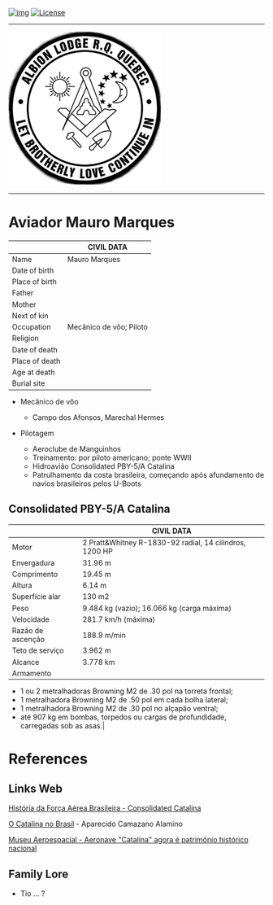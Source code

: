 <!-- ENTETE -->
[![img](https://img.shields.io/badge/Cycle%20de%20Vie-Édition-339999)](https://franc-maconnerie.ca)
[![License](https://img.shields.io/badge/Licence-MIT-blue)](LICENSE)

---

<div>
    <a target="_blank" href="https://franc-maconnerie.ca">
      <img src="./images/common/logo.png" alt="Julio Torres Freemasonry" width="300"/>
    </a>
</div>

--- 

<!-- FIN ENTETE -->


# **Aviador Mauro Marques**

||CIVIL DATA|
|---|---|
|Name|Mauro Marques|
|Date of birth||
|Place of birth||
|Father||
|Mother||
|Next of kin||
|Occupation|Mecânico de vôo; Piloto |
|Religion||
|Date of death||
|Place of death||
|Age at death||
|Burial site||

- Mecânico de vôo
    - Campo dos Afonsos, Marechal Hermes 

- Pilotagem 
    - Aeroclube de Manguinhos 
    - Treinamento: por piloto americano; ponte WWII 
    - Hidroavião Consolidated PBY-5/A Catalina 
    - Patrulhamento da costa brasileira, começando após afundamento de navios brasileiros pelos U-Boots
    

## Consolidated PBY-5/A Catalina 


||CIVIL DATA|
|---|---|
|Motor|2 Pratt&Whitney R-1830-92 radial, 14 cilindros, 1200 HP|
|Envergadura|31.96 m |
|Comprimento|19.45 m |
|Altura|6.14 m |
|Superfície alar|130 m2 |
|Peso| 9.484 kg (vazio); 16.066 kg (carga máxima)|
|Velocidade|281.7 km/h (máxima)|
|Razão de ascenção| 188.9 m/min|
|Teto de serviço|3.962 m|
|Alcance|3.778 km|
|Armamento| 
- 1  ou 2 metralhadoras Browning M2 de .30 pol na torreta frontal; 
- 1 metralhadora Browning M2 de .50 pol em cada bolha lateral; 
- 1 metralhadora Browning M2 de .30 pol no alçapão ventral;
- até 907 kg em bombas, torpedos ou cargas de profundidade, carregadas sob as asas.|




# References 

## Links Web 

[História da Força Aérea Brasileira - Consolidated Catalina](https://historiadafab.rudnei.cunha.nom.br/2021/02/13/consolidated-pby-catalina/)

[O Catalina no Brasil](https://www2.fab.mil.br/incaer/images/eventgallery/instituto/Opusculos/Textos/opusculo_catalina.pdf) - Aparecido Camazano Alamino

[Museu Aeroespacial - Aeronave "Catalina" agora é patrimônio histórico nacional](https://www2.fab.mil.br/musal/index.php/slideshow/1059-aeronave-catalina-agora-e-patrimonio-historico-nacional)

## Family Lore 

- Tio ... ? 